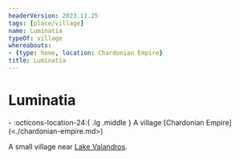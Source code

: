 ```yaml
---
headerVersion: 2023.11.25
tags: [place/village]
name: Luminatia
typeOf: village
whereabouts:
- {type: home, location: Chardonian Empire}
title: Luminatia
---
```

# Luminatia
<div class="grid cards ext-narrow-margin ext-one-column" markdown>
-    :octicons-location-24:{ .lg .middle } A village [Chardonian Empire](<./chardonian-empire.md>)  
</div>


A small village near [Lake Valandros](<../../chasa-nahadi-watershed/lake-valandros.md>).